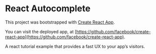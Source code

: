 # React Autocomplete

This project was bootstrapped with [Create React App](https://github.com/facebook/create-react-app).

You can visit the deployed app, at [https://github.com/facebook/create-react-app](https://github.com/facebook/create-react-app).

A react tutorial example that provides a fast UX to your app’s visitors.
